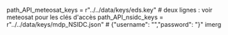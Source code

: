 path_API_meteosat_keys = r"../../data/keys/eds.key"         # deux lignes : voir meteosat pour les clés d'accès
path_API_nsidc_keys = r"../../data/keys/mdp_NSIDC.json"     # {"username": "<username>","password": "<password>}"
imerg